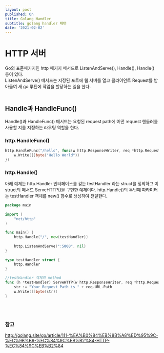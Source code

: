 ```yaml
---
layout: post
published: On
title: Golang Handler
subtitle: golang handler 패턴
date: '2021-02-02'
---
```


# HTTP 서버

Go의 표준패키지인 http 패키지 메서드로 ListenAndServe(), Handle(), Handle() 등이 있다. <br>
ListenAndServe() 메서드는 지정된 포트에 웹 서버를 열고 클라이언트 Request를 받아들여 새 go 루틴에 작업을 할당하는 일을 한다. <br><br>

## Handle과 HandleFunc()
Handle()과 HandleFunc() 메서드는 요청된 request path에 어떤 request 핸들러를 사용할 지를 지정하는 라우팅 역할을 한다.


### __http.HandleFunc()__

```go
http.HandleFunc("/hello", func(w http.ResponseWriter, req *http.Request) {
    w.Write([]byte("Hello World"))
})
```

### __http.Handle()__

아래 예제는 http.Handler 인터페이스를 갖는 testHandler 라는 struct를 정의하고 이 struct의 메서드 ServeHTTP()을 구현한 예제이다. http.Handle()의 두번째 파라미터는 testHandler 객체를 new() 함수로 생성하여 전달한다. 

```go
package main
 
import (
    "net/http"
)
 
func main() {
    http.Handle("/", new(testHandler))
 
    http.ListenAndServe(":5000", nil)
}
 
type testHandler struct {
    http.Handler
}

//testHandler 객체의 method
func (h *testHandler) ServeHTTP(w http.ResponseWriter, req *http.Request) {
    str := "Your Request Path is " + req.URL.Path
    w.Write([]byte(str))
}
```


<br><br>

### 참고

http://golang.site/go/article/111-%EA%B0%84%EB%8B%A8%ED%95%9C-%EC%9B%B9-%EC%84%9C%EB%B2%84-HTTP-%EC%84%9C%EB%B2%84